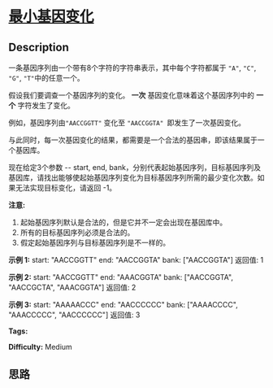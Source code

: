 # [最小基因变化][title]

## Description

一条基因序列由一个带有8个字符的字符串表示，其中每个字符都属于 `"A"`, `"C"`, `"G"`, `"T"`中的任意一个。

假设我们要调查一个基因序列的变化。 **一次** 基因变化意味着这个基因序列中的 **一个** 字符发生了变化。

例如，基因序列由`"AACCGGTT"` 变化至 `"AACCGGTA" `即发生了一次基因变化。

与此同时，每一次基因变化的结果，都需要是一个合法的基因串，即该结果属于一个基因库。

现在给定3个参数 -- start, end,
bank，分别代表起始基因序列，目标基因序列及基因库，请找出能够使起始基因序列变化为目标基因序列所需的最少变化次数。如果无法实现目标变化，请返回 -1。

**注意:**

  1. 起始基因序列默认是合法的，但是它并不一定会出现在基因库中。
  2. 所有的目标基因序列必须是合法的。
  3. 假定起始基因序列与目标基因序列是不一样的。

**示例 1:**
            start: "AACCGGTT"    end:   "AACCGGTA"    bank: ["AACCGGTA"]        返回值: 1    

**示例 2:**
            start: "AACCGGTT"    end:   "AAACGGTA"    bank: ["AACCGGTA", "AACCGCTA", "AAACGGTA"]        返回值: 2    

**示例 3:**
            start: "AAAAACCC"    end:   "AACCCCCC"    bank: ["AAAACCCC", "AAACCCCC", "AACCCCCC"]        返回值: 3    


**Tags:** 

**Difficulty:** Medium

## 思路

[title]: https://leetcode-cn.com/problems/minimum-genetic-mutation
